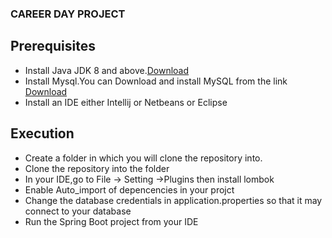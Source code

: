 ### CAREER DAY PROJECT
## Prerequisites

* Install Java JDK 8 and above.[Download](https://www.oracle.com/java/technologies/javase/javase-jdk8-downloads.html)
* Install Mysql.You can Download and install MySQL from the link [Download](https://dev.mysql.com/downloads/)
* Install an IDE either Intellij or Netbeans or Eclipse

## Execution
* Create a folder in which you will clone the repository into.
* Clone the repository into the folder
* In your IDE,go to File -> Setting ->Plugins then install lombok 
* Enable Auto_import of depencencies in your projct
* Change the database credentials in application.properties so that it may connect to your database
* Run the Spring Boot project from your IDE

